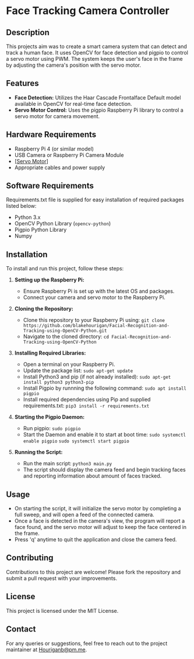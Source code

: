 # Face Tracking Camera Controller

## Description
This projects aim was to create a smart camera system that can detect and track a human face. It uses OpenCV for face detection and pigpio to control a servo motor using PWM. The system keeps the user's face in the frame by adjusting the camera's position with the servo motor.

## Features
- **Face Detection:** Utilizes the Haar Cascade Frontalface Default model available in OpenCV for real-time face detection.
- **Servo Motor Control:** Uses the pigpio Raspberry Pi library to control a servo motor for camera movement.

## Hardware Requirements
- Raspberry Pi 4 (or similar model)
- USB Camera or Raspberry Pi Camera Module
- [[Servo Motor]](https://www.smraza.com/products/smraza-10-pcs-sg90-9g-micro-servo-motor-kit-for-rc-robot-arm-helicopter-airplane-car-boat-control-arduino-project-s51)
- Appropriate cables and power supply

## Software Requirements

Requirements.txt file is supplied for easy installation of required packages listed below: 


- Python 3.x
- OpenCV Python Library (`opencv-python`)
- Pigpio Python Library
- Numpy

## Installation

To install and run this project, follow these steps:

1. **Setting up the Raspberry Pi:**
   - Ensure Raspberry Pi is set up with the latest OS and packages.
   - Connect your camera and servo motor to the Raspberry Pi.

2. **Cloning the Repository:**
   - Clone this repository to your Raspberry Pi using: `git clone https://github.com/blakehourigan/Facial-Recognition-and-Tracking-using-OpenCV-Python.git`
   - Navigate to the cloned directory: `cd Facial-Recognition-and-Tracking-using-OpenCV-Python`

3. **Installing Required Libraries:**
   - Open a terminal on your Raspberry Pi.
   - Update the package list: `sudo apt-get update`
   - Install Python3 and pip (if not already installed): `sudo apt-get install python3 python3-pip`
   - Install Pigpio by runnning the following command: `sudo apt install pigpio`
   - Install required dependencies using Pip and supplied requirements.txt: `pip3 install -r requirements.txt`

4. **Starting the Pigpio Daemon:**
   - Run pigpio: `sudo pigpio`
   - Start the Daemon and enable it to start at boot time: `sudo systemctl enable pigpio` `sudo systemctl start pigpio`

4. **Running the Script:**
   - Run the main script: `python3 main.py`
   - The script should display the camera feed and begin tracking faces and reporting information about amount of faces tracked.

## Usage
- On starting the script, it will initialize the servo motor by completing a full sweep, and will open a feed of the connected camera.
- Once a face is detected in the camera's view, the program will report a face found, and the servo motor will adjust to keep the face centered in the frame.
- Press 'q' anytime to quit the application and close the camera feed.

## Contributing
Contributions to this project are welcome! Please fork the repository and submit a pull request with your improvements.

## License
This project is licensed under the MIT License.

## Contact
For any queries or suggestions, feel free to reach out to the project maintainer at Houriganb@pm.me.
